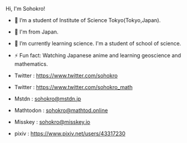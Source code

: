 Hi, I'm Sohokro!

- 🔭 I’m a student of Institute of Science Tokyo(Tokyo,Japan).

- 🗾 I'm from Japan.

- 🌱 I’m currently learning science. I'm a student of school of science.

- ⚡ Fun fact: Watching Japanese anime and learning geoscience and mathematics.

- Twitter : https://www.twitter.com/sohokro

- Twitter : https://www.twitter.com/sohokro_math

- Mstdn : sohokro@mstdn.jp

- Mathtodon : sohokro@mathtod.online

- Misskey : sohokro@misskey.io

- pixiv : https://www.pixiv.net/users/43317230
